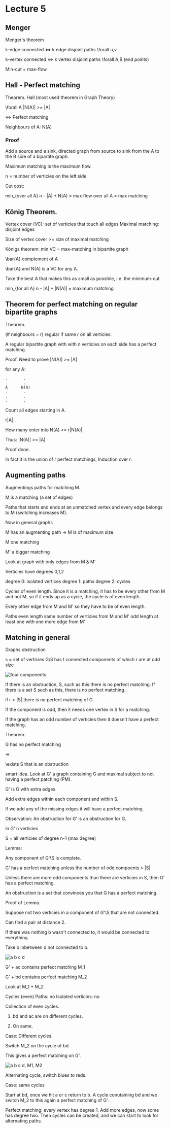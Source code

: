 # Lecture 5

## Menger

Menger's theorem

k-edge connected <=> k edge disjoint paths \forall u,v

k-vertex connected <=> k vertex disjoint paths \forall A,B (end points)

Min-cut = max-flow

## Hall - Perfect matching

Theorem. Hall (most used theorem in Graph Theory)

\forall A |N(A)| >= |A|

<=> Perfect matching

Neighbours of A: N(A)

### Proof

Add a source and a sink, directed graph from source to sink from the A to the B side of a bipartite graph.

Maximum matching is the maximum flow.

n = number of verticies on the left side

Cut cost:

min_{over all A}    n - |A| + N(A) = max flow over all A
                                   = max matching

## König Theorem.

Vertex cover (VC):    set of verticies that touch all edges
Maximal matching:     disjoint edges

Size of vertex cover >= size of maximal matching

Königs theorem: min VC = max-matching in bipartite graph


\bar{A}   complement of A

\bar{A} and N(A) is a VC for any A.

Take the best A that makes this as small as possible, i.e. the minimum-cut.

min_{for all A}   n - |A| + |N(A)| = maximum matching


## Theorem for perfect matching on regular bipartite graphs

Theorem.

(# neighbours = r) regular if same $r$ on all verticies.

A regular bipartite graph with with n verticies on each side has a perfect matching.


Proof. Need to prove |N(A)| >= |A|

for any A:


```
.       .
.       .
A      N(A)
.       .
.       .
.       .
```

Count all edges starting in A.

r|A|

How many enter into N(A) <= r|N(A)|

Thus:
|N(A)| >= |A|

Proof done.

In fact it is the union of r perfect matchings, Induction over r.

## Augmenting paths

Augmentings paths for matching M.

M is a matching (a set of edges)

Paths that starts and ends at an unmatched vertex and every edge belongs to M (switching increases M).

Now in general graphs

M has an augmenting path => M is of maximum size.


M one matching

M' a bigger matching

Look at graph with only edges from M & M'

Verticies have degrees 0,1,2

degree 0: isolated vertices
degree 1: paths
degree 2: cycles

Cycles of even length.     Since it is a matching, it has to be every other from M and not M, so if it ends up as a cycle, the cycle is of even length.

Every other edge from M and M' so they have to be of even length.

Paths
   even length    same number of verticies from M and M'
   odd length     at least one with one more edge from M'

## Matching in general

Graphs obstruction

s = set of verticies
G\S has t connected components of which r are at odd size

![four components](inc/lecture_5/perfect_matching_obstruction.png)

If there is an obstruction, S, such as this there is no perfect matching.
If there is a set S such as this, there is no perfect matching.

if r > |S|
there is no perfect matching of G.

If the component is odd, then it needs one vertex in S for a matching.


If the graph has an odd number of verticies then it doesn't have a perfect matching.

Theorem.

G has no perfect matching

=>

\exists S that is an obstruction

smart idea. Look at G' a graph containing G and maximal subject to not having a perfect patching (PM).

G' is G with extra edges

Add extra edges within each component and within S.

If we add any of the missing edges it will have a perfect matching.


Observation: An obstruction for G' is an obstruction for G.

In G' n verticies

S =  all verticies of degree n-1 (max degree)

Lemma:

Any component of G'\S is complete.

G' has a perfect matching unless the number of odd compoents > |S|

Unless there are more odd components than there are verticies in S, then G' has a perfect matching.

An obstruction is a set that convinces you that G has a perfect matching.

Proof of Lemma.

Suppose not two verticies in a component of G'\S that are not connected.

Can find a pair at distance 2.

If there was nothing b wasn't connected to, it would be connected to everything.

Take b inbetween d not connected to b.

![a b c d](inc/lecture_5/abcd.png)

G' + ac contains perfect matching M_1

G' + bd contains perfect matching M_2

Look at M_1 + M_2

Cycles (even)
Paths:              no
Isolated verticies: no


Collection of even cycles.

1. bd and ac are on different cycles.

2. On same.

Case: Different cycles.

Switch M_2 on the cycle of bd.

This gives a perfect matching on G'.

![a b c d, M1, M2](inc/lecture_5/abcd_M1_M2.png)

Alternating cycle, switch blues to reds.

Case: same cycles

Start at bd, once we hit a or c return to b. A cycle conutaining bd and we switch M_2 to this again a perfect matching of G'.

Perfect matching: every vertex has degree 1.
Add more edges, now some has degree two. Then cycles can be created, and we can start to look for alternating paths.
